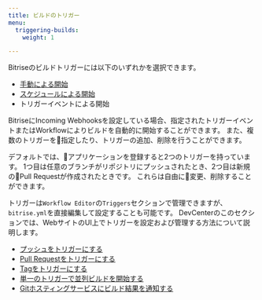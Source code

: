 ```yaml
---
title: ビルドのトリガー
menu:
  triggering-builds:
    weight: 1

---
```

Bitriseのビルドトリガーには以下のいずれかを選択できます。

- [手動による開始](/builds/triggering-builds/starting-builds-manually/)
- [スケジュールによる開始](/builds/scheduling-builds/)
- トリガーイベントによる開始

BitriseにIncoming Webhooksを設定している場合、指定されたトリガーイベントまたはWorkflowによりビルドを自動的に開始することができます。
また、複数のトリガーを指定したり、トリガーの追加、削除を行うことができます。

デフォルトでは、アプリケーションを登録すると2つのトリガーを持っています。
1つ目は任意のブランチがリポジトリにプッシュされたとき、2つ目は新規のPull Requestが作成されたときです。
これらは自由に変更、削除することができます。

トリガーは`Workflow Editor`の`Triggers`セクションで管理できますが、`bitrise.yml`を直接編集して設定することも可能です。
DevCenterのこのセクションでは、WebサイトのUI上でトリガーを設定および管理する方法について説明します。

- [プッシュをトリガーにする](/builds/triggering-builds/trigger-code-push)
- [Pull Requestをトリガーにする](/builds/triggering-builds/trigger-pull-request)
- [Tagをトリガーにする](/builds/triggering-builds/trigger-git-tags)
- [単一のトリガーで並列ビルドを開始する](/builds/triggering-builds/trigger-multiple-workflows)
- [Gitホスティングサービスにビルド結果を通知する](/builds/triggering-builds/status-reporting)